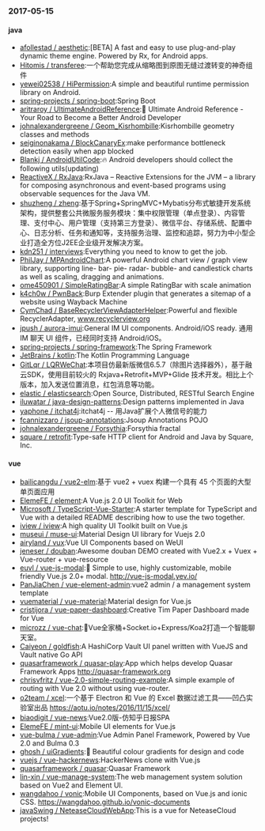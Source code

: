 ### 2017-05-15

#### java
* [afollestad / aesthetic](https://github.com/afollestad/aesthetic):[BETA] A fast and easy to use plug-and-play dynamic theme engine. Powered by Rx, for Android apps.
* [Hitomis / transferee](https://github.com/Hitomis/transferee):一个帮助您完成从缩略图到原图无缝过渡转变的神奇组件
* [yewei02538 / HiPermission](https://github.com/yewei02538/HiPermission):A simple and beautiful runtime permission library on Android.
* [spring-projects / spring-boot](https://github.com/spring-projects/spring-boot):Spring Boot
* [aritraroy / UltimateAndroidReference](https://github.com/aritraroy/UltimateAndroidReference):🚀 Ultimate Android Reference - Your Road to Become a Better Android Developer
* [johnalexandergreene / Geom_Kisrhombille](https://github.com/johnalexandergreene/Geom_Kisrhombille):Kisrhombille geometry classes and methods
* [seiginonakama / BlockCanaryEx](https://github.com/seiginonakama/BlockCanaryEx):make performance bottleneck detection easily when app blocked
* [Blankj / AndroidUtilCode](https://github.com/Blankj/AndroidUtilCode):🔥 Android developers should collect the following utils(updating)
* [ReactiveX / RxJava](https://github.com/ReactiveX/RxJava):RxJava – Reactive Extensions for the JVM – a library for composing asynchronous and event-based programs using observable sequences for the Java VM.
* [shuzheng / zheng](https://github.com/shuzheng/zheng):基于Spring+SpringMVC+Mybatis分布式敏捷开发系统架构，提供整套公共微服务服务模块：集中权限管理（单点登录）、内容管理、支付中心、用户管理（支持第三方登录）、微信平台、存储系统、配置中心、日志分析、任务和通知等，支持服务治理、监控和追踪，努力为中小型企业打造全方位J2EE企业级开发解决方案。
* [kdn251 / interviews](https://github.com/kdn251/interviews):Everything you need to know to get the job.
* [PhilJay / MPAndroidChart](https://github.com/PhilJay/MPAndroidChart):A powerful Android chart view / graph view library, supporting line- bar- pie- radar- bubble- and candlestick charts as well as scaling, dragging and animations.
* [ome450901 / SimpleRatingBar](https://github.com/ome450901/SimpleRatingBar):A simple RatingBar with scale animation
* [k4ch0w / PwnBack](https://github.com/k4ch0w/PwnBack):Burp Extender plugin that generates a sitemap of a website using Wayback Machine
* [CymChad / BaseRecyclerViewAdapterHelper](https://github.com/CymChad/BaseRecyclerViewAdapterHelper):Powerful and flexible RecyclerAdapter, www.recyclerview.org
* [jpush / aurora-imui](https://github.com/jpush/aurora-imui):General IM UI components. Android/iOS ready. 通用 IM 聊天 UI 组件，已经同时支持 Android/iOS。
* [spring-projects / spring-framework](https://github.com/spring-projects/spring-framework):The Spring Framework
* [JetBrains / kotlin](https://github.com/JetBrains/kotlin):The Kotlin Programming Language
* [GitLqr / LQRWeChat](https://github.com/GitLqr/LQRWeChat):本项目仿最新版微信6.5.7（除图片选择器外），基于融云SDK，使用目前较火的 Rxjava+Retrofit+MVP+Glide 技术开发。相比上个版本，加入发送位置消息，红包消息等功能。
* [elastic / elasticsearch](https://github.com/elastic/elasticsearch):Open Source, Distributed, RESTful Search Engine
* [iluwatar / java-design-patterns](https://github.com/iluwatar/java-design-patterns):Design patterns implemented in Java
* [yaphone / itchat4j](https://github.com/yaphone/itchat4j):itchat4j -- 用Java扩展个人微信号的能力
* [fcannizzaro / jsoup-annotations](https://github.com/fcannizzaro/jsoup-annotations):Jsoup Annotations POJO
* [johnalexandergreene / Forsythia](https://github.com/johnalexandergreene/Forsythia):Forsythia fractal
* [square / retrofit](https://github.com/square/retrofit):Type-safe HTTP client for Android and Java by Square, Inc.

#### vue
* [bailicangdu / vue2-elm](https://github.com/bailicangdu/vue2-elm):基于 vue2 + vuex 构建一个具有 45 个页面的大型单页面应用
* [ElemeFE / element](https://github.com/ElemeFE/element):A Vue.js 2.0 UI Toolkit for Web
* [Microsoft / TypeScript-Vue-Starter](https://github.com/Microsoft/TypeScript-Vue-Starter):A starter template for TypeScript and Vue with a detailed README describing how to use the two together.
* [iview / iview](https://github.com/iview/iview):A high quality UI Toolkit built on Vue.js
* [museui / muse-ui](https://github.com/museui/muse-ui):Material Design UI library for Vuejs 2.0
* [airyland / vux](https://github.com/airyland/vux):Vue UI Components based on WeUI
* [jeneser / douban](https://github.com/jeneser/douban):Awesome douban DEMO created with Vue2.x + Vuex + Vue-router + vue-resource
* [euvl / vue-js-modal](https://github.com/euvl/vue-js-modal):🍕 Simple to use, highly customizable, mobile friendly Vue.js 2.0+ modal. http://vue-js-modal.yev.io/
* [PanJiaChen / vue-element-admin](https://github.com/PanJiaChen/vue-element-admin):vue2 admin / a management system template
* [vuematerial / vue-material](https://github.com/vuematerial/vue-material):Material design for Vue.js
* [cristijora / vue-paper-dashboard](https://github.com/cristijora/vue-paper-dashboard):Creative Tim Paper Dashboard made for Vue
* [microzz / vue-chat](https://github.com/microzz/vue-chat):👥Vue全家桶+Socket.io+Express/Koa2打造一个智能聊天室。
* [Caiyeon / goldfish](https://github.com/Caiyeon/goldfish):A HashiCorp Vault UI panel written with VueJS and Vault native Go API
* [quasarframework / quasar-play](https://github.com/quasarframework/quasar-play):App which helps develop Quasar Framework Apps http://quasar-framework.org
* [chrisvfritz / vue-2.0-simple-routing-example](https://github.com/chrisvfritz/vue-2.0-simple-routing-example):A simple example of routing with Vue 2.0 without using vue-router.
* [o2team / xcel](https://github.com/o2team/xcel):一个基于 Electron 和 Vue 的 Excel 数据过滤工具——凹凸实验室出品 https://aotu.io/notes/2016/11/15/xcel/
* [biaodigit / vue-news](https://github.com/biaodigit/vue-news):Vue2.0版-仿知乎日报SPA
* [ElemeFE / mint-ui](https://github.com/ElemeFE/mint-ui):Mobile UI elements for Vue.js
* [vue-bulma / vue-admin](https://github.com/vue-bulma/vue-admin):Vue Admin Panel Framework, Powered by Vue 2.0 and Bulma 0.3
* [ghosh / uiGradients](https://github.com/ghosh/uiGradients):🔵 Beautiful colour gradients for design and code
* [vuejs / vue-hackernews](https://github.com/vuejs/vue-hackernews):HackerNews clone with Vue.js
* [quasarframework / quasar](https://github.com/quasarframework/quasar):Quasar Framework
* [lin-xin / vue-manage-system](https://github.com/lin-xin/vue-manage-system):The web management system solution based on Vue2 and Element UI.
* [wangdahoo / vonic](https://github.com/wangdahoo/vonic):Mobile UI Components, based on Vue.js and ionic CSS. https://wangdahoo.github.io/vonic-documents
* [javaSwing / NeteaseCloudWebApp](https://github.com/javaSwing/NeteaseCloudWebApp):This is a vue for NeteaseCloud projects!
